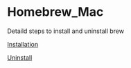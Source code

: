 # Homebrew_Mac
Detaild steps to install and uninstall brew

[Installation](https://github.com/ibasloom/Homebrew_Mac/blob/main/Brew_Install.md)

[Uninstall](https://github.com/ibasloom/Homebrew_Mac/blob/main/Brew_UnInstall.md)
